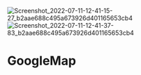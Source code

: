 ![Screenshot_2022-07-11-12-41-15-27_b2aae688c495a673926d401165653cb4](https://user-images.githubusercontent.com/91274908/178197811-addbb1d4-76cb-44ce-bce2-3c16b95ca5cf.jpg)
![Screenshot_2022-07-11-12-41-37-83_b2aae688c495a673926d401165653cb4](https://user-images.githubusercontent.com/91274908/178197820-14f0f0dc-54d4-430f-a8d1-3056dd1f633f.jpg)
# GoogleMap
